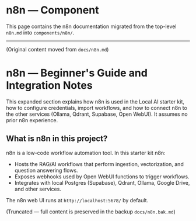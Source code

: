 # n8n — Component

This page contains the n8n documentation migrated from the top-level `n8n.md` into `components/n8n/`.

---

(Original content moved from `docs/n8n.md`)

# n8n — Beginner's Guide and Integration Notes

This expanded section explains how n8n is used in the Local AI starter kit, how to configure credentials, import workflows, and how to connect n8n to the other services (Ollama, Qdrant, Supabase, Open WebUI). It assumes no prior n8n experience.

## What is n8n in this project?

n8n is a low-code workflow automation tool. In this starter kit n8n:
- Hosts the RAG/AI workflows that perform ingestion, vectorization, and question answering flows.
- Exposes webhooks used by Open WebUI functions to trigger workflows.
- Integrates with local Postgres (Supabase), Qdrant, Ollama, Google Drive, and other services.

The n8n web UI runs at `http://localhost:5678/` by default.

(Truncated — full content is preserved in the backup `docs/n8n.bak.md`)
